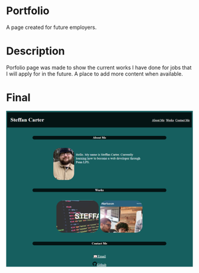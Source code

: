 # Portfolio
A page created for future employers.

# Description
Porfolio page was made to show the current works I have done for jobs that I will apply for in the future. A place to add more content when available. 

# Final
![](./assets/images/portfolio.png)